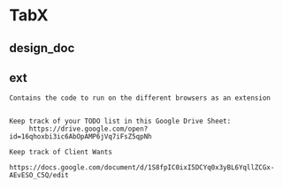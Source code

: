 # TabX

## design_doc
## ext
    Contains the code to run on the different browsers as an extension
    
    
    Keep track of your TODO list in this Google Drive Sheet:
         https://drive.google.com/open?id=16qhoxbi3ic6AbOpAMP6jVq7iFsZ5qpNh
    
    Keep track of Client Wants
         https://docs.google.com/document/d/1S8fpIC0ixI5DCYq0x3yBL6YqllZCGx-AEvESO_C5Q/edit
   
